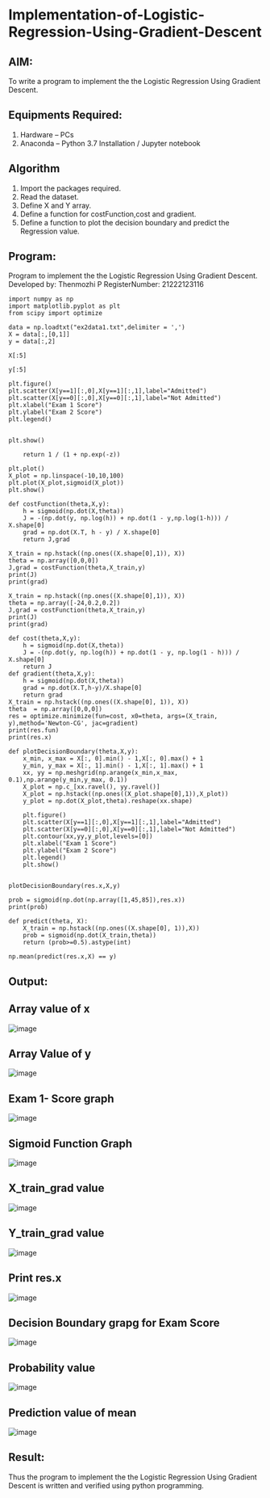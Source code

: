 # Implementation-of-Logistic-Regression-Using-Gradient-Descent

## AIM:
To write a program to implement the the Logistic Regression Using Gradient Descent.

## Equipments Required:
1. Hardware – PCs
2. Anaconda – Python 3.7 Installation / Jupyter notebook

## Algorithm
1. Import the packages required.
2. Read the dataset.
3. Define X and Y array.
4. Define a function for costFunction,cost and gradient.
5. Define a function to plot the decision boundary and predict the Regression value.
## Program:


Program to implement the the Logistic Regression Using Gradient Descent.
Developed by: Thenmozhi P
RegisterNumber: 21222123116 
~~~
import numpy as np
import matplotlib.pyplot as plt
from scipy import optimize

data = np.loadtxt("ex2data1.txt",delimiter = ',')
X = data[:,[0,1]]
y = data[:,2]

X[:5]

y[:5]

plt.figure()
plt.scatter(X[y==1][:,0],X[y==1][:,1],label="Admitted")
plt.scatter(X[y==0][:,0],X[y==0][:,1],label="Not Admitted")
plt.xlabel("Exam 1 Score")
plt.ylabel("Exam 2 Score")
plt.legend()


plt.show()

    return 1 / (1 + np.exp(-z))
    
plt.plot()
X_plot = np.linspace(-10,10,100)
plt.plot(X_plot,sigmoid(X_plot))
plt.show()

def costFunction(theta,X,y):
    h = sigmoid(np.dot(X,theta))
    J = -(np.dot(y, np.log(h)) + np.dot(1 - y,np.log(1-h))) / X.shape[0]
    grad = np.dot(X.T, h - y) / X.shape[0]
    return J,grad
    
X_train = np.hstack((np.ones((X.shape[0],1)), X))
theta = np.array([0,0,0])
J,grad = costFunction(theta,X_train,y)
print(J)
print(grad)

X_train = np.hstack((np.ones((X.shape[0],1)), X))
theta = np.array([-24,0.2,0.2])
J,grad = costFunction(theta,X_train,y)
print(J)
print(grad)

def cost(theta,X,y):
    h = sigmoid(np.dot(X,theta))
    J = -(np.dot(y, np.log(h)) + np.dot(1 - y, np.log(1 - h))) / X.shape[0]
    return J
def gradient(theta,X,y):
    h = sigmoid(np.dot(X,theta))
    grad = np.dot(X.T,h-y)/X.shape[0]
    return grad
X_train = np.hstack((np.ones((X.shape[0], 1)), X))
theta  = np.array([0,0,0])
res = optimize.minimize(fun=cost, x0=theta, args=(X_train, y),method='Newton-CG', jac=gradient)
print(res.fun)
print(res.x)

def plotDecisionBoundary(theta,X,y):
    x_min, x_max = X[:, 0].min() - 1,X[:, 0].max() + 1
    y_min, y_max = X[:, 1].min() - 1,X[:, 1].max() + 1
    xx, yy = np.meshgrid(np.arange(x_min,x_max, 0.1),np.arange(y_min,y_max, 0.1))
    X_plot = np.c_[xx.ravel(), yy.ravel()]
    X_plot = np.hstack((np.ones((X_plot.shape[0],1)),X_plot))
    y_plot = np.dot(X_plot,theta).reshape(xx.shape)
    
    plt.figure()
    plt.scatter(X[y==1][:,0],X[y==1][:,1],label="Admitted")
    plt.scatter(X[y==0][:,0],X[y==0][:,1],label="Not Admitted")
    plt.contour(xx,yy,y_plot,levels=[0])
    plt.xlabel("Exam 1 Score")
    plt.ylabel("Exam 2 Score")
    plt.legend()
    plt.show()


plotDecisionBoundary(res.x,X,y)

prob = sigmoid(np.dot(np.array([1,45,85]),res.x))
print(prob)

def predict(theta, X):
    X_train = np.hstack((np.ones((X.shape[0], 1)),X))
    prob = sigmoid(np.dot(X_train,theta))
    return (prob>=0.5).astype(int)
    
np.mean(predict(res.x,X) == y)
~~~
## Output:

## Array value of x

![image](https://user-images.githubusercontent.com/95198708/234183968-c85d8559-54b9-435c-a834-2f839eb78af7.png)

## Array Value of y

![image](https://user-images.githubusercontent.com/95198708/234184044-1b6da0ea-807d-4e7c-879d-e8a72ef250a9.png)

## Exam 1- Score graph

![image](https://user-images.githubusercontent.com/95198708/234184099-4de7ecf8-dc50-4315-b21f-db1044b27a68.png)

## Sigmoid Function Graph

![image](https://user-images.githubusercontent.com/95198708/234184151-0c289c6c-fdd9-4e43-9729-8c7579dbeb97.png)

## X_train_grad value

![image](https://user-images.githubusercontent.com/95198708/234184204-c62a0600-af39-4812-be3e-2447d19ac807.png)

## Y_train_grad value

![image](https://user-images.githubusercontent.com/95198708/234184252-4271c798-d01a-4642-9a63-3026ca891a29.png)

## Print res.x

![image](https://user-images.githubusercontent.com/95198708/234184295-ddbb604c-026e-40ca-b675-60b2e4f4948e.png)

## Decision Boundary grapg for Exam Score


![image](https://user-images.githubusercontent.com/95198708/234184366-eafecc90-82ab-4341-89aa-907444c3fd67.png)

## Probability value

![image](https://user-images.githubusercontent.com/95198708/234184456-d82c432a-b41d-488a-b3c2-2beae67398b1.png)

## Prediction value of mean

![image](https://user-images.githubusercontent.com/95198708/234184592-232219c1-6725-44a4-868d-660c9b160e4a.png)



## Result:
Thus the program to implement the the Logistic Regression Using Gradient Descent is written and verified using python programming.

